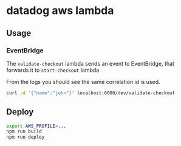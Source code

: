 # datadog aws lambda

## Usage

### EventBridge

The `validate-checkout` lambda sends an event to EventBridge, that forwards it to `start-checkout` lambda

From the logs you should see the same correlation id is used.

```bash
curl -d '{"name":"john"}' localhost:6000/dev/validate-checkout
```

## Deploy

```bash
export AWS_PROFILE=...
npm run build
npm run deploy
```
